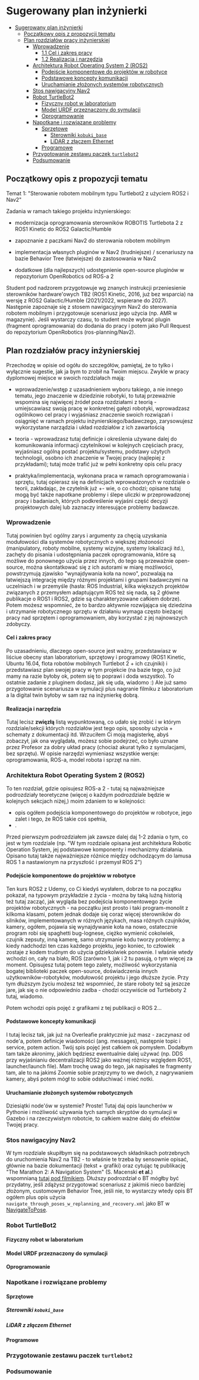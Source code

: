 
# Sugerowany plan inżynierki

- [Sugerowany plan inżynierki](#sugerowany-plan-inżynierki)
  - [Początkowy opis z propozycji tematu](#początkowy-opis-z-propozycji-tematu)
  - [Plan rozdziałów pracy inżynierskiej](#plan-rozdziałów-pracy-inżynierskiej)
    - [Wprowadzenie](#wprowadzenie)
      - [1.1 Cel i zakres pracy](#11-cel-i-zakres-pracy)
      - [1.2 Realizacja i narzędzia](#12-realizacja-i-narzędzia)
    - [Architektura Robot Operating System 2 (ROS2)](#architektura-robot-operating-system-2-ros2)
      - [Podejście komponentowe do projektów w robotyce](#podejście-komponentowe-do-projektów-w-robotyce)
      - [Podstawowe koncepty komunikacji](#podstawowe-koncepty-komunikacji)
      - [Uruchamianie złożonych systemów robotycznych](#uruchamianie-złożonych-systemów-robotycznych)
    - [Stos nawigacyjny Nav2](#stos-nawigacyjny-nav2)
    - [Robot TurtleBot2](#robot-turtlebot2)
      - [Fizyczny robot w laboratorium](#fizyczny-robot-w-laboratorium)
      - [Model URDF przeznaczony do symulacji](#model-urdf-przeznaczony-do-symulacji)
      - [Oprogramowanie](#oprogramowanie)
    - [Napotkane i rozwiązane problemy](#napotkane-i-rozwiązane-problemy)
      - [Sprzętowe](#sprzętowe)
        - [Sterowniki `kobuki_base`](#sterowniki-kobuki_base)
        - [LiDAR z złączem Ethernet](#lidar-z-złączem-ethernet)
      - [Programowe](#programowe)
    - [Przygotowanie zestawu paczek `turtlebot2`](#przygotowanie-zestawu-paczek-turtlebot2)
    - [Podsumowanie](#podsumowanie)

## Początkowy opis z propozycji tematu

Temat 1:
"Sterowanie robotem mobilnym typu Turtlebot2 z użyciem ROS2 i Nav2"

Zadania w ramach takiego projektu inżynierskiego:

- modernizacja oprogramowania sterowników ROBOTIS Turtlebota 2 z ROS1 Kinetic do ROS2 Galactic/Humble

- zapoznanie z paczkami Nav2 do sterowania robotem mobilnym

- implementacja własnych pluginów w Nav2 (trudniejsze) / scenariuszy na bazie Behavior Tree (łatwiejsze) do zastosowania w Nav2

- dodatkowe (dla najlepszych) udostępnienie open-source pluginów w repozytorium OpenRobotics od ROS-a 2

Student pod nadzorem przygotowuje wg znanych instrukcji przeniesienie sterowników hardware'owych TB2 (ROS1 Kinetic, 2016, już bez wsparcia) na wersję z ROS2 Galactic/Humble (2021/2022, wspierane do 2027). Następnie zapoznaje się z stosem nawigacyjnym Nav2 do sterowania robotem mobilnym i przygotowuje scenariusz jego użycia (np. AMR w magazynie). Jeśli wystarczy czasu, to student może wybrać plugin (fragment oprogramowania) do dodania do pracy i potem jako Pull Request do repozytorium OpenRobotics (ros-planning/Nav2).

## Plan rozdziałów pracy inżynierskiej

Przechodzę w opisie od ogółu do szczegółów, pamiętaj, że to tylko i wyłącznie sugestie, jak ja bym to zrobił na Twoim miejscu. Zwykle w pracy dyplomowej miejsce w swoich rozdziałach mają:

- wprowadzenie/wstęp z uzasadnieniem wyboru takiego, a nie innego tematu, jego znaczenie w dziedzinie robotyki, to tutaj przeważnie wspomina się najwięcej źródeł poza rozdziałami z teorią - umiejscawiasz swoją pracę w konkretnej gałęzi robotyki, wprowadzasz ogólnikowo cel pracy i wyjaśniasz znaczenie swoich rozwiązań i osiągnięć w ramach projektu inżynierskiego/badawczego, zarysowujesz wykorzystane narządzia i układ rozdziałów z ich zawartością

- teoria - wprowadzasz tutaj definicje i określenia używane dalej do komunikowania informacji czytelnikowi w kolejnych częściach pracy, wyjaśniasz ogólną postać projektu/systemu, podstawy użytych technologii, osobno ich znaczenie w Twojej pracy (najlepiej z przykładami); tutaj może trafić już w pełni konkretny opis celu pracy

- praktyka/implementacja, wykonana praca w ramach oprogramowania i sprzętu, tutaj opierasz się na definicjach wprowadzonych w rozdziale o teorii, zakładając, że czytelnik już +- wie, o co chodzi; opisane tutaj mogą być także napotkane problemy i ślepe uliczki w przeprowadzonej pracy i badaniach, których podkreślenie wyjaśni część decyzji projektowych dalej lub zaznaczy interesujące problemy badawcze.

### Wprowadzenie

Tutaj powinien być ogólny zarys i argumenty za chęcią uzyskania modułowości dla systemów robotycznych o większej złożoności (manipulatory, roboty mobilne, systemy wizyjne, systemy lokalizacji itd.), zachęty do pisania i udostępniania paczek oprogramowania, które są możliwe do ponownego użycia przez innych, do tego są przeważnie open-source, można skontatkować się z ich autorami w miarę możliwości, powstrzymują zjawisko "wynajdywania koła na nowo", pozwalają na łatwiejszą integrację między różnymi projektami i grupami badawczymi na uczelniach i w przemyśle (hasła: ROS Industrial, kilka większych projektów związanych z przemysłem adaptującym ROS też się nada, są 2 główne publikacje o ROS1 i ROS2, gdzie są charakteryzowane całkiem dobrze). Potem możesz wspomnieć, że to bardzo aktywnie rozwijająca się dziedzina i utrzymanie robotycznego sprzętu w działaniu wymaga często bieżącej pracy nad sprzętem i oprogramowaniem, aby korzystać z jej najnowszych zdobyczy.

#### Cel i zakres pracy

Po uzasadnieniu, dlaczego open-source jest ważny, przedstawiasz w liściue obecny stan laboratorium, sprzętowy i programowy (ROS1 Kinetic, Ubuntu 16.04, flota robotów mobilnych Turtlebot 2 + ich czujniki) i przedstawiasz plan swojej pracy w tym projekcie (na bazie tego, co już mamy na razie byłoby ok, potem się to poprawi i doda wszystko). To ostatnie zadanie z pluginem dodasz, jak się uda, wiadomo :) Ale już samo przygotowanie scenariusza w symulacji plus nagranie filmiku z laboratorium a la digital twin byłoby w sam raz na inżynierkę dobrą.

#### Realizacja i narzędzia

Tutaj lecisz __zwięzłą__ listą wypunktowaną, co udało się zrobić i w którym rozdziale/sekcji których rozdziałów jest tego opis, sposoby użycia + schematy z dokumentacji itd. Wrzuciłem Ci moją magisterkę, abyś zobaczył, jak ona wyglądała, możesz sobie podejrzeć, co było uznane przez Profesor za dobry układ pracy (chociaż akurat tylko z symulacjami, bez sprzętu).
W opisie narzędzi wymieniasz wszystkie wersje: oprogramowania, ROS-a, model robota i sprzęt na nim.

### Architektura Robot Operating System 2 (ROS2)

To ten rozdział, gdzie opisujesz ROS-a 2 - tutaj są najważniejsze podrozdziały teoretyczne (więcej o każdym podrozdziale będzie w kolejnych sekcjach niżej,) moim zdaniem to w kolejności:

* opis ogółem podejścia komponentowego do projektów w robotyce, jego zalet i tego, że ROS takie coś spełnia,
* .

Przed pierwszym podrozdziałem jak zawsze dalej daj 1-2 zdania o tym, co jest w tym rozdziale (np. "W tym rozdziale opisana jest architektura Robotic Operation System, jej podstawowe komponenty i mechanizmy działania. Opisano tutaj także najważniejsze różnice między odchodzącym do lamusa ROS 1 a nastawionym na przyszłość i przemysł ROS 2")

#### Podejście komponentowe do projektów w robotyce

Ten kurs ROS2 z Udemy, co Ci kiedyś wysłałem, dobrze to na początku pokazał, na typowym przykładzie z życia - można by taką luźną historią też tutaj zacząć, jak wygląda bez podejścia komponentowego życie projektów robotycznych - na początku jest prosto i taki program-monolit z kilkoma klasami, potem jednak dodaje się coraz więcej sterowników do silników, implementowanych w różnych językach, masa różnych czujników, kamery, ogółem, pojawia się wynajdywanie koła na nowo, ostatecznie program robi się spaghetti bug-lognese, ciężko wymienić cokolwiek, czujnik zepsuty, inną kamerę, samo utrzymanie kodu tworzy problemy; a kiedy nadchodzi ten czas każdego projektu, jego koniec, to człowiek zostaje z kodem trudnym do użycia gdziekolwiek ponownie.
I właśnie wtedy wchodzi on, cały na biało, ROS (zarówno 1, jak i 2 tu pasują, o tym więcej za moment. Opisujesz tutaj potem tego zalety, możliwość wykorzystania bogatej biblioteki paczek open-source, doświadczenia innych użytkowników-robotyków, modułowość projektu i jego dłuższe życie. Przy tym dłuższym życiu możesz też wspomnieć, że stare roboty też są jeszcze jare, jak się o nie odpowiednio zadba - chodzi oczywiście od Turtleboty 2 tutaj, wiadomo.

Potem wchodzi opis pojęć z grafikami z tej publikacji o ROS 2...

#### Podstawowe koncepty komunikacji

I tutaj lecisz tak, jak już na Overleafie praktycznie już masz - zaczynasz od node'a, potem definicje wiadomości (ang. messages), następnie topic i service, potem action. Twój spis pojęć jest całkiem ok pomysłem. Dodałbym tam także akronimy, jakich będziesz ewentualnie dalej używać (np. DDS przy wyjaśnianiu decentralizacji ROS2 jako ważnej różnicy względem ROS1, launcher/launch file).
Mam trochę uwag do tego, jak napisałeś te fragmenty tam, ale to na jakimś Zoomie sobie przejrzymy to we dwóch, z nagrywaniem kamery, abyś potem mógł to sobie odsłuchiwać i mieć notki.

#### Uruchamianie złożonych systemów robotycznych

Dziesiątki node'ów w systemie? Proste! Tutaj daj opis launcherów w Pythonie i możliwość używania tych samych skryptów do symulacji w Gazebo i na rzeczywistym robotcie, to całkiem ważne dalej do efektów Twojej pracy.

### Stos nawigacyjny Nav2

W tym rozdziale skupiłbym się na podstawowych składnikach potrzebnych do uruchomienia Nav2 na TB2 - to właśnie te trzeba by sensownie opisać, głównie na bazie dokumentacji (tekst + grafiki) oraz cytując tę publikację "The Marathon 2: A Navigation System" (S. Macenski __et al.__) wspomnianą [tutaj pod filmikiem](https://navigation.ros.org/). Dłuższy podrozdział o BT mógłby być przydatny, jeśli zdążysz przygotować scenariusz z jakimiś nieco bardziej złożonym, customowym Behavior Tree, jeśli nie, to wystarczy wtedy opis BT ogółem plus opis użycia `navigate_through_poses_w_replanning_and_recovery.xml` jako BT w [NavigateToPose](https://navigation.ros.org/configuration/packages/bt-plugins/actions/NavigateToPose.html?highlight=navigatetopose).

### Robot TurtleBot2

#### Fizyczny robot w laboratorium

#### Model URDF przeznaczony do symulacji

#### Oprogramowanie

### Napotkane i rozwiązane problemy

#### Sprzętowe

##### Sterowniki `kobuki_base`

##### LiDAR z złączem Ethernet

#### Programowe

### Przygotowanie zestawu paczek `turtlebot2`

### Podsumowanie
